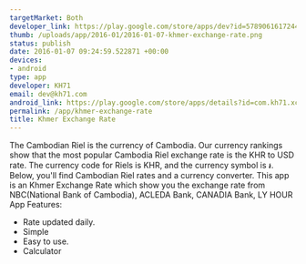 ```yaml
--- 
targetMarket: Both
developer_link: https://play.google.com/store/apps/dev?id=5789061617244754863
thumb: /uploads/app/2016-01/2016-01-07-khmer-exchange-rate.png
status: publish
date: 2016-01-07 09:24:59.522871 +00:00
devices: 
- android
type: app
developer: KH71
email: dev@kh71.com
android_link: https://play.google.com/store/apps/details?id=com.kh71.xchange
permalink: /app/khmer-exchange-rate
title: Khmer Exchange Rate
---
```


The Cambodian Riel is the currency of Cambodia. Our currency rankings show that the most popular Cambodia Riel exchange rate is the KHR to USD rate. The currency code for Riels is KHR, and the currency symbol is ៛. Below, you'll find Cambodian Riel rates and a currency converter.
This app is an Khmer Exchange Rate which show you the exchange rate from NBC(National Bank of Cambodia), ACLEDA Bank, CANADIA Bank, LY HOUR
App Features:
+ Rate updated daily.
+ Simple
+ Easy to use.
+ Calculator
